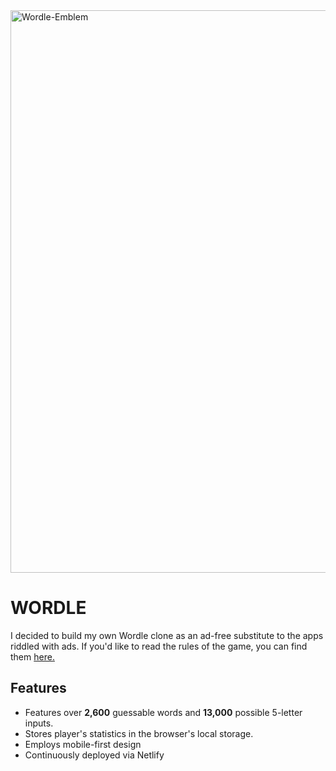 <img width="1600" height="900" alt="Wordle-Emblem" src="https://github.com/user-attachments/assets/4c3c37b7-9d88-47ae-8e5f-ff7ee1bd4c74" />

# WORDLE

I decided to build my own Wordle clone as an ad-free substitute to the apps riddled with ads. If you'd like to read the rules of the game, you can find them [here.](https://www.nytimes.com/2023/08/01/crosswords/how-to-talk-about-wordle.html)

## Features

- Features over **2,600** guessable words and **13,000** possible 5-letter inputs.
- Stores player's statistics in the browser's local storage.
- Employs mobile-first design
- Continuously deployed via Netlify
